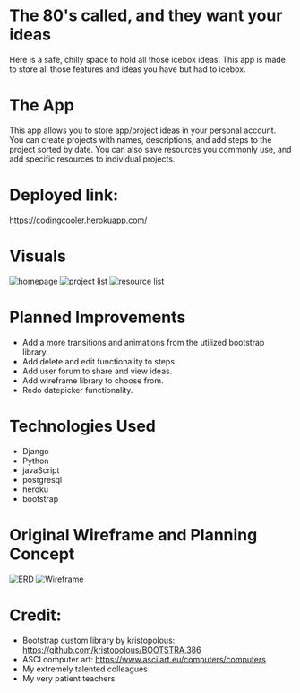 #  The 80's called, and they want your ideas
Here is a safe, chilly space to hold all those icebox ideas. This app is made to store all those features and ideas you have but had to icebox.

# The App
This app allows you to store app/project ideas in your personal account. You can create projects with names, descriptions, and add steps to the project sorted by date. You can also save resources you commonly use, and add specific resources to individual projects.

# Deployed link:
https://codingcooler.herokuapp.com/

# Visuals

![homepage](https://i.imgur.com/pb9n4ZB.png)
![project list](https://i.imgur.com/DhgdXdS.png)
![resource list](https://i.imgur.com/I5j4Xjs.png)

# Planned Improvements
* Add a more transitions and animations from the utilized bootstrap library.
* Add delete and edit functionality to steps.
* Add user forum to share and view ideas.
* Add wireframe library to choose from.
* Redo datepicker functionality.

# Technologies Used
* Django
* Python
* javaScript
* postgresql
* heroku
* bootstrap

# Original Wireframe and Planning Concept
![ERD](https://i.imgur.com/e3tke7V.png)
![Wireframe](https://i.imgur.com/sTUqXqW.png)

# Credit:
* Bootstrap custom library by kristopolous: https://github.com/kristopolous/BOOTSTRA.386
* ASCI computer art: https://www.asciiart.eu/computers/computers
* My extremely talented colleagues
* My very patient teachers

